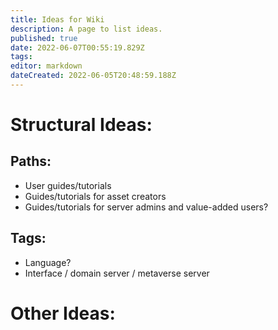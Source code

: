 ```yaml
---
title: Ideas for Wiki
description: A page to list ideas.
published: true
date: 2022-06-07T00:55:19.829Z
tags: 
editor: markdown
dateCreated: 2022-06-05T20:48:59.188Z
---
```


# Structural Ideas:

## Paths:

- User guides/tutorials
- Guides/tutorials for asset creators
- Guides/tutorials for server admins and value-added users?


## Tags:

- Language?
- Interface / domain server / metaverse server

# Other Ideas:

